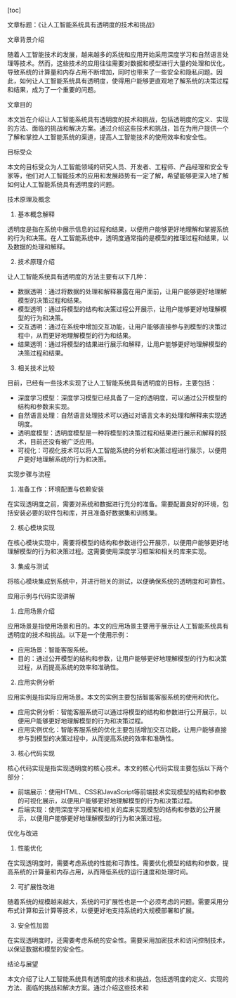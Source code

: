 
[toc]                    
                
                
文章标题：《让人工智能系统具有透明度的技术和挑战》

文章背景介绍

随着人工智能技术的发展，越来越多的系统和应用开始采用深度学习和自然语言处理等技术。然而，这些技术的应用往往需要对数据和模型进行大量的处理和优化，导致系统的计算量和内存占用不断增加，同时也带来了一些安全和隐私问题。因此，如何让人工智能系统具有透明度，使得用户能够更直观地了解系统的决策过程和结果，成为了一个重要的问题。

文章目的

本文旨在介绍让人工智能系统具有透明度的技术和挑战，包括透明度的定义、实现的方法、面临的挑战和解决方案。通过介绍这些技术和挑战，旨在为用户提供一个了解和掌控人工智能系统的渠道，提高人工智能技术的使用效率和安全性。

目标受众

本文的目标受众为人工智能领域的研究人员、开发者、工程师、产品经理和安全专家等，他们对人工智能技术的应用和发展趋势有一定了解，希望能够更深入地了解如何让人工智能系统具有透明度的问题。

技术原理及概念

1. 基本概念解释

透明度是指在系统中展示信息的过程和结果，以便用户能够更好地理解和掌握系统的行为和决策。在人工智能系统中，透明度通常指的是模型的推理过程和结果，以及数据的处理和解释。

2. 技术原理介绍

让人工智能系统具有透明度的方法主要有以下几种：

- 数据透明：通过将数据的处理和解释暴露在用户面前，让用户能够更好地理解模型的决策过程和结果。
- 模型透明：通过将模型的结构和决策过程公开展示，让用户能够更好地理解模型的行为和决策。
- 交互透明：通过在系统中增加交互功能，让用户能够直接参与到模型的决策过程中，从而更好地理解模型的行为和结果。
- 结果透明：通过将模型的结果进行展示和解释，让用户能够更好地理解模型的决策过程和结果。

3. 相关技术比较

目前，已经有一些技术实现了让人工智能系统具有透明度的目标，主要包括：

- 深度学习模型：深度学习模型已经具备了一定的透明度，可以通过公开模型的结构和参数来实现。
- 自然语言处理：自然语言处理技术可以通过对语言文本的处理和解释来实现透明度。
- 透明度模型：透明度模型是一种将模型的决策过程和结果进行展示和解释的技术，目前还没有被广泛应用。
- 可视化：可视化技术可以将人工智能系统的分析和决策过程进行展示，以便用户更好地理解系统的行为和决策。

实现步骤与流程

1. 准备工作：环境配置与依赖安装

在实现透明度之前，需要对系统和数据进行充分的准备。需要配置良好的环境，包括安装必要的软件包和库，并且准备好数据集和训练集。

2. 核心模块实现

在核心模块实现中，需要将模型的结构和参数进行公开展示，以便用户能够更好地理解模型的行为和决策过程。这需要使用深度学习框架和相关的库来实现。

3. 集成与测试

将核心模块集成到系统中，并进行相关的测试，以便确保系统的透明度和可靠性。

应用示例与代码实现讲解

1. 应用场景介绍

应用场景是指使用场景和目的。本文的应用场景主要用于展示让人工智能系统具有透明度的技术和挑战。以下是一个使用示例：

- 应用场景：智能客服系统。
- 目的：通过公开模型的结构和参数，让用户能够更好地理解模型的行为和决策过程，从而提高系统的效率和准确性。

2. 应用实例分析

应用实例是指实际应用场景。本文的实例主要包括智能客服系统的使用和优化。

- 应用实例分析：智能客服系统可以通过将模型的结构和参数进行公开展示，以便用户能够更好地理解模型的行为和决策过程。
- 应用实例优化：智能客服系统的优化主要包括增加交互功能，让用户能够直接参与到模型的决策过程中，从而提高系统的效率和准确性。

3. 核心代码实现

核心代码实现是指实现透明度的核心技术。本文的核心代码实现主要包括以下两个部分：

- 前端展示：使用HTML、CSS和JavaScript等前端技术实现模型的结构和参数的可视化展示，以便用户能够更好地理解模型的行为和决策过程。
- 后端实现：使用深度学习框架和相关的库来实现模型的结构和参数的公开展示，以便用户能够更好地理解模型的行为和决策过程。

优化与改进

1. 性能优化

在实现透明度时，需要考虑系统的性能和可靠性。需要优化模型的结构和参数，提高系统的计算量和内存占用，从而降低系统的运行速度和处理时间。

2. 可扩展性改进

随着系统的规模越来越大，系统的可扩展性也是一个必须考虑的问题。需要采用分布式计算和云计算等技术，以便更好地支持系统的大规模部署和扩展。

3. 安全性加固

在实现透明度时，还需要考虑系统的安全性。需要采用加密技术和访问控制技术，以保证数据和模型的安全性。

结论与展望

本文介绍了让人工智能系统具有透明度的技术和挑战，包括透明度的定义、实现的方法、面临的挑战和解决方案。通过介绍这些技术和

